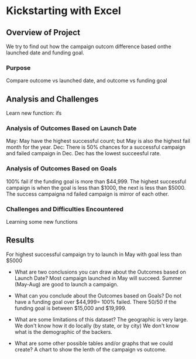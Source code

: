 # Kickstarting with Excel

## Overview of Project
We try to find out how the campaign outcom difference based onthe launched date and funding goal.

### Purpose
Compare outcome vs launched date, and outcome vs funding goal

## Analysis and Challenges
Learn new function: ifs

### Analysis of Outcomes Based on Launch Date
May: May have the highest successful count; but May is also the highest fail month for the year.
Dec: There is 50% chances for a successful campaign and failed campaign in Dec. Dec has the lowest succeesful rate.

### Analysis of Outcomes Based on Goals
100% fail if the funding goal is more than $44,999.
The highest successful campaign is when the goal is less than $1000, the next is less than $5000.
The success campaigna nd failed campaign is mirror of each other.

### Challenges and Difficulties Encountered
Learning some new functions

## Results
For highest successful campaign try to launch in May with goal less than $5000

- What are two conclusions you can draw about the Outcomes based on Launch Date?
Most campaign launched in May will succeed. Summer (May-Aug) are good to launch a campaign.

- What can you conclude about the Outcomes based on Goals?
Do not have a funding goal over $44,999= 100% failed. There 50/50 if the funding goal is between $15,000 and $19,999.

- What are some limitations of this dataset?
The geographic is very large. We don't know how it do locally (by state, or by city)
We don't know what is the demographic of the backers.

- What are some other possible tables and/or graphs that we could create?
A chart to show the lenth of the campaign vs outcome.
